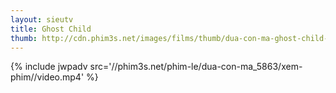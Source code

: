 ```yaml
---
layout: sieutv
title: Ghost Child
thumb: http://cdn.phim3s.net/images/films/thumb/dua-con-ma-ghost-child-2013.jpg
---
```

{% include jwpadv src='//phim3s.net/phim-le/dua-con-ma_5863/xem-phim//video.mp4' %}